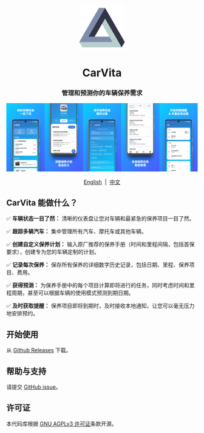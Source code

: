 <p align="center">
<img src="../../assets/icon/icon.png" width="120" title="CarVita">
</p>

<h1 align="center">CarVita</h1>
<h3 align="center">管理和预测你的车辆保养需求</h3>

![](../assets/feature_graphic/output/zh/gh-header_image.jpg)

<p align="center">
  <a href="../../README.md">English</a>
  &nbsp;|&nbsp;
  <a href="./README_zh.md">中文</a>
</p>

## CarVita 能做什么？

✅ **车辆状态一目了然：** 清晰的仪表盘让您对车辆和最紧急的保养项目一目了然。

✅ **跟踪多辆汽车：** 集中管理所有汽车、摩托车或其他车辆。

✅ **创建自定义保养计划：** 输入原厂推荐的保养手册（时间和里程间隔，包括首保要求），创建专为您的车辆定制的计划。

✅ **记录每次保养：** 保存所有保养的详细数字历史记录，包括日期、里程、保养项目、费用。

✅ **获得预测：** 为保养手册中的每个项目计算即将进行的任务，同时考虑时间和里程周期，甚至可以根据车辆的使用模式预测到期日期。

✅ **及时获取提醒：** 保养项目即将到期时，及时接收本地通知，让您可以毫无压力地安排预约。

## 开始使用

从 [Github Releases](https://github.com/JeziL/carvita/releases/latest) 下载。

## 帮助与支持

请提交 [GitHub issue](https://github.com/JeziL/carvita/issues/new)。

## 许可证

本代码库根据 [GNU AGPLv3 许可证](../../LICENSE.txt)条款开源。
